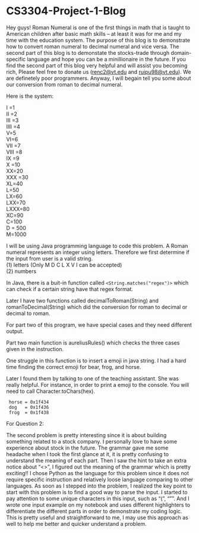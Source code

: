 # CS3304-Project-1-Blog
Hey guys! Roman Numeral is one of the first things in math that is taught to American children after basic math skills – at least it was for me and my time with the education system. The purpose of this blog is to demonstrate how to convert roman numeral to decimal numeral and vice versa. The second part of this blog is to demonstate the stocks-trade through domain-specific language and hope you can be a minillionaire in the future. If you find the second part of this blog very helpful and will assist you becoming rich, Please feel free to donate us (renc2@vt.edu and ruipu98@vt.edu). We are definetely poor programmers. Anyway, I will begain tell you some about our conversion from roman to decimal numeral. 


Here is the system:

I =1\
II =2\
III =3\
IIII =4\
V=5\
VI=6\
VII =7\
VIII =8\
IX =9\
X =10\
XX=20\
XXX =30\
XL=40\
L=50\
LX=60\
LXX=70\
LXXX=80\
XC=90\
C=100\
D = 500\
M=1000


I will be using Java programming language to code this problem. A Roman numeral represents an integer using letters. 
Therefore we first determine if the input from user is a valid string.\
(1) letters (Only M D C L X V I can be accepted)\
(2) numbers

In Java, there is a buit-in function called `<String.matches("regex")>` which can check if a certain string have that regex format. 

Later I have two functions called decimalToRoman(String) and romanToDecimal(String) which did the conversion for roman to decimal or decimal to roman. 

For part two of this program, we have special cases and they need different output. 

Part two main function is aureliusRules() which checks the three cases given in the instruction. 

One struggle in this function is to insert a emoji in java string. I had a hard time finding the correct emoji for bear, frog, and horse.

Later I found them by talking to one of the teaching assistant. She was really helpful.
For instance, in order to print a emoji to the console. You will need to call Character.toChars(hex).

     horse = 0x1f434 
     dog   = 0x1f436 
     frog  = 0x1f438 

For Question 2:

The second problem is pretty interesting since it is about building something related to a stock company. I personally love to have some experience about stock in the future. The grammar gave me some headache when I took the first glance at it, it is pretty confusing to understand the meaning of each part. Then I saw the hint to take an extra notice about “<>”, I figured out the meaning of the grammar which is pretty exciting!! I chose Python as the language for this problem since it does not require specific instruction and relatively loose language comparing to other languages. As soon as I stepped into the problem, I realized the key point to start with this problem is to find a good way to parse the input. I started to pay attention to some unique characters in this input, such as “(”, “””. And I wrote one input example on my notebook and uses different highlighters to differentiate the different parts in order to demonstrate my coding logic. This is pretty useful and straightforward to me, I may use this approach as well to help me better and quicker understand a problem.

